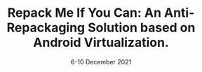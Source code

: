 ---
title: "Repack Me If You Can: An Anti-Repackaging Solution based on Android Virtualization."
authors: "A. Ruggia, E. Losiouk, L. Verderame, M. Conti, A. Merlo."
venue: "In Proceedings of Annual Computer Security Applications Conference (ACSAC 2021)"
type: "conference"
year: 2021
location: "Virtual event"
date: "6-10 December 2021"
notes: "2021 ACSAC Distinguished Artifact Award"
--- 